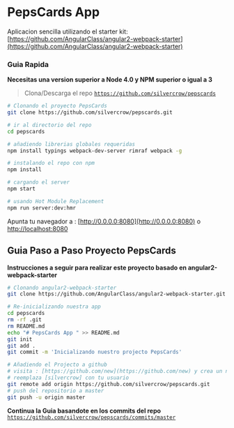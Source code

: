 
# PepsCards App
Aplicacion sencilla utilizando el starter kit: [https://github.com/AngularClass/angular2-webpack-starter](https://github.com/AngularClass/angular2-webpack-starter)

### Guia Rapida
**Necesitas una version superior a Node 4.0 y NPM superior o igual a 3**
> Clona/Descarga el repo [`https://github.com/silvercrow/pepscards`](https://github.com/silvercrow/pepscards)

```bash
# Clonando el proyecto PepsCards
git clone https://github.com/silvercrow/pepscards.git

# ir al directorio del repo
cd pepscards

# añadiendo librerias globales requeridas
npm install typings webpack-dev-server rimraf webpack -g

# instalando el repo con npm
npm install

# cargando el server
npm start

# usando Hot Module Replacement
npm run server:dev:hmr

```

Apunta tu navegador a : [http://0.0.0.0:8080](http://0.0.0.0:8080) o [http://localhost:8080](http://localhost:8080)

## Guia Paso a Paso Proyecto PepsCards
**Instrucciones a seguir para realizar este proyecto basado en angular2-webpack-starter**

```bash
# Clonando angular2-webpack-starter
git clone https://github.com/AngularClass/angular2-webpack-starter.git PepsCards

# Re-inicializando nuestra app
cd pepscards
rm -rf .git
rm README.md
echo "# PepsCards App " >> README.md
git init
git add .
git commit -m 'Inicializando nuestro projecto PepsCards'  

# Añadiendo el Projecto a github
# visita : [https://github.com/new](https://github.com/new) y crea un nuevo repositorio : pepscards
# reemplaza [silvercrow] con tu usuario
git remote add origin https://github.com/silvercrow/pepscards.git
# push del repositorio a master
git push -u origin master

```
**Continua la Guia basandote en los commits del repo**
[`https://github.com/silvercrow/pepscards/commits/master`](https://github.com/silvercrow/pepscards/commits/master)

